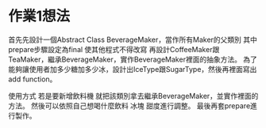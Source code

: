 # 作業1想法

首先先設計一個Abstract Class BeverageMaker，當作所有Maker的父類別 其中prepare步驟設定為final 使其他程式不得改寫
再設計CoffeeMaker跟TeaMaker，繼承BeverageMaker，實作BeverageMaker裡面的抽象方法。
為了能夠讓使用者加多少糖加多少冰，設計出IceType跟SugarType，然後再裡面寫出add function。

使用方式
若是要新增飲料機 就把該類別拿去繼承BeverageMaker，並實作裡面的方法。
然後可以依照自己想喝什麼飲料 冰塊 甜度進行調整。
最後再套prepare進行製作。